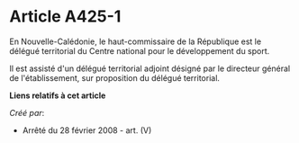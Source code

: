 # Article A425-1

En Nouvelle-Calédonie, le haut-commissaire de la République est le délégué territorial du Centre national pour le
développement du sport.

Il est assisté d'un délégué territorial adjoint désigné par le directeur général de l'établissement, sur proposition du
délégué territorial.

**Liens relatifs à cet article**

_Créé par_:

  - Arrêté du 28 février 2008 - art. (V)
